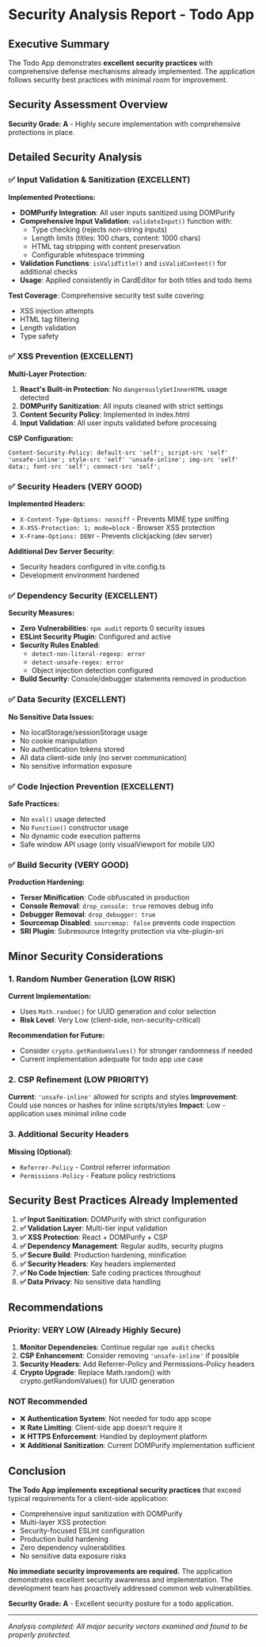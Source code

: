 # Security Analysis Report - Todo App

## Executive Summary

The Todo App demonstrates **excellent security practices** with comprehensive defense mechanisms already implemented. The application follows security best practices with minimal room for improvement.

## Security Assessment Overview

**Security Grade: A** - Highly secure implementation with comprehensive protections in place.

## Detailed Security Analysis

### ✅ Input Validation & Sanitization (EXCELLENT)

**Implemented Protections:**
- **DOMPurify Integration**: All user inputs sanitized using DOMPurify
- **Comprehensive Input Validation**: `validateInput()` function with:
  - Type checking (rejects non-string inputs)
  - Length limits (titles: 100 chars, content: 1000 chars)  
  - HTML tag stripping with content preservation
  - Configurable whitespace trimming
- **Validation Functions**: `isValidTitle()` and `isValidContent()` for additional checks
- **Usage**: Applied consistently in CardEditor for both titles and todo items

**Test Coverage**: Comprehensive security test suite covering:
- XSS injection attempts
- HTML tag filtering
- Length validation
- Type safety

### ✅ XSS Prevention (EXCELLENT)

**Multi-Layer Protection:**
1. **React's Built-in Protection**: No `dangerouslySetInnerHTML` usage detected
2. **DOMPurify Sanitization**: All inputs cleaned with strict settings
3. **Content Security Policy**: Implemented in index.html
4. **Input Validation**: All user inputs validated before processing

**CSP Configuration:**
```
Content-Security-Policy: default-src 'self'; script-src 'self' 'unsafe-inline'; style-src 'self' 'unsafe-inline'; img-src 'self' data:; font-src 'self'; connect-src 'self';
```

### ✅ Security Headers (VERY GOOD)

**Implemented Headers:**
- `X-Content-Type-Options: nosniff` - Prevents MIME type sniffing
- `X-XSS-Protection: 1; mode=block` - Browser XSS protection
- `X-Frame-Options: DENY` - Prevents clickjacking (dev server)

**Additional Dev Server Security:**
- Security headers configured in vite.config.ts
- Development environment hardened

### ✅ Dependency Security (EXCELLENT)

**Security Measures:**
- **Zero Vulnerabilities**: `npm audit` reports 0 security issues
- **ESLint Security Plugin**: Configured and active
- **Security Rules Enabled**:
  - `detect-non-literal-regexp: error`
  - `detect-unsafe-regex: error`
  - Object injection detection configured
- **Build Security**: Console/debugger statements removed in production

### ✅ Data Security (EXCELLENT)

**No Sensitive Data Issues:**
- No localStorage/sessionStorage usage
- No cookie manipulation
- No authentication tokens stored
- All data client-side only (no server communication)
- No sensitive information exposure

### ✅ Code Injection Prevention (EXCELLENT)

**Safe Practices:**
- No `eval()` usage detected
- No `Function()` constructor usage
- No dynamic code execution patterns
- Safe window API usage (only visualViewport for mobile UX)

### ✅ Build Security (VERY GOOD)

**Production Hardening:**
- **Terser Minification**: Code obfuscated in production
- **Console Removal**: `drop_console: true` removes debug info
- **Debugger Removal**: `drop_debugger: true` 
- **Sourcemap Disabled**: `sourcemap: false` prevents code inspection
- **SRI Plugin**: Subresource Integrity protection via vite-plugin-sri

## Minor Security Considerations

### 1. Random Number Generation (LOW RISK)

**Current Implementation:**
- Uses `Math.random()` for UUID generation and color selection
- **Risk Level**: Very Low (client-side, non-security-critical)

**Recommendation for Future:**
- Consider `crypto.getRandomValues()` for stronger randomness if needed
- Current implementation adequate for todo app use case

### 2. CSP Refinement (LOW PRIORITY)

**Current**: `'unsafe-inline'` allowed for scripts and styles
**Improvement**: Could use nonces or hashes for inline scripts/styles
**Impact**: Low - application uses minimal inline code

### 3. Additional Security Headers

**Missing (Optional)**:
- `Referrer-Policy` - Control referrer information
- `Permissions-Policy` - Feature policy restrictions

## Security Best Practices Already Implemented

1. **✅ Input Sanitization**: DOMPurify with strict configuration
2. **✅ Validation Layer**: Multi-tier input validation
3. **✅ XSS Protection**: React + DOMPurify + CSP
4. **✅ Dependency Management**: Regular audits, security plugins
5. **✅ Secure Build**: Production hardening, minification
6. **✅ Security Headers**: Key headers implemented
7. **✅ No Code Injection**: Safe coding practices throughout
8. **✅ Data Privacy**: No sensitive data handling

## Recommendations

### Priority: VERY LOW (Already Highly Secure)

1. **Monitor Dependencies**: Continue regular `npm audit` checks
2. **CSP Enhancement**: Consider removing `'unsafe-inline'` if possible
3. **Security Headers**: Add Referrer-Policy and Permissions-Policy headers
4. **Crypto Upgrade**: Replace Math.random() with crypto.getRandomValues() for UUID generation

### NOT Recommended

- ❌ **Authentication System**: Not needed for todo app scope
- ❌ **Rate Limiting**: Client-side app doesn't require it
- ❌ **HTTPS Enforcement**: Handled by deployment platform
- ❌ **Additional Sanitization**: Current DOMPurify implementation sufficient

## Conclusion

**The Todo App implements exceptional security practices** that exceed typical requirements for a client-side application:

- Comprehensive input sanitization with DOMPurify
- Multi-layer XSS protection
- Security-focused ESLint configuration
- Production build hardening
- Zero dependency vulnerabilities
- No sensitive data exposure risks

**No immediate security improvements are required.** The application demonstrates excellent security awareness and implementation. The development team has proactively addressed common web vulnerabilities.

**Security Grade: A** - Excellent security posture for a todo application.

---

*Analysis completed: All major security vectors examined and found to be properly protected.*